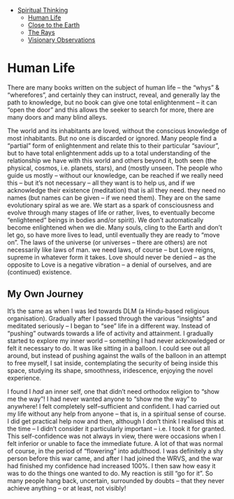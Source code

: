 - [Spiritual Thinking](../)
  - [Human Life](../human-life/)
  - [Close to the Earth](../close-to-the-earth/)
  - [The Rays](../the-rays/)
  - [Visionary Observations](../visionary-observations/)

# Human Life

There are many books written on the subject of human life – the “whys” & “wherefores”, and certainly they can instruct, reveal, and generally lay the path to knowledge, but no book can give one total enlightenment – it can “open the door” and this allows the seeker to search for more, there are many doors and many blind alleys.

The world and its inhabitants are loved, without the conscious knowledge of most inhabitants. But no one is discarded or ignored. Many people find a “partial” form of enlightenment and relate this to their particular “saviour”, but to have total enlightenment adds up to a total understanding of the relationship we have with this world and others beyond it, both seen (the physical, cosmos, i.e. planets, stars), and (mostly unseen. The people who guide us mostly – without our knowledge, can be reached if we really need this – but it’s not necessary – all they want is to help us, and if we acknowledge their existence (meditation) that is all they need. they need no names (but names can be given – if we need them). They are on the same evolutionary spiral as we are. We start as a spark of consciousness and evolve through many stages of life or rather, lives, to eventually become “enlightened” beings in bodies and/or spirit). We don’t automatically become enlightened when we die. Many souls, cling to the Earth and don’t let go, so have more lives to lead, until eventually they are ready to “move on”. The laws of the universe (or universes – there are others) are not necessarily like laws of man. we need laws, of course – but Love reigns, supreme in whatever form it takes. Love should never be denied – as the opposite to Love is a negative vibration – a denial of ourselves, and are (continued) existence.

## My Own Journey

It’s the same as when I was led towards DLM (a Hindu-based religious organisation). Gradually after I passed through the various “insights” and meditated seriously – I began to “see” life in a different way. Instead of “pushing” outwards towards a life of activity and attainment. I gradually started to explore my inner world – something I had never acknowledged or felt it necessary to do. It was like sitting in a balloon. I could see out all around, but instead of pushing against the walls of the balloon in an attempt to free myself, I sat inside, contemplating the security of being inside this space, studying its shape, smoothness, iridescence, enjoying the novel experience.

I found I *had* an inner self, one that didn’t need orthodox religion to “show me the way”! I had never wanted anyone to “show me the way” to anywhere! I felt completely self–sufficient and confident. I had carried out my life without any help from anyone – that is, in a spiritual sense of course. I did get practical help now and then, although I don’t think I realised this at the time – I didn’t consider it particularly important – i.e. I took it for granted. This self-confidence was not always in view, there were occasions when I felt inferior or unable to face the immediate future. A lot of that was normal of course, in the period of “flowering” into adulthood. I was definitely a shy person before this war came, and after I had joined the WRVS, and the war had finished my confidence had increased 100%. I then saw how easy it was to do the things one wanted to do. My reaction is still “go for it”. So many people hang back, uncertain, surrounded by doubts – that they never achieve anything – or at least, not visibly!
